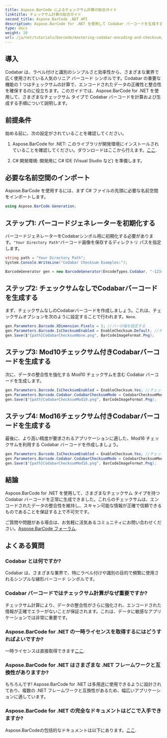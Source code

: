 ```yaml
---
title: Aspose.BarCode によるチェックサム計算の総合ガイド
linktitle: チェックサム計算の総合ガイド
second_title: Aspose.BarCode .NET API
description: Aspose.BarCode for .NET を使用して Codabar バーコードを生成するための基本事項について説明します。このステップ バイ ステップ ガイドでは、チェックサム付きとチェックサムなしのバーコードを作成し、データの整合性と精度を向上させる方法について説明します。
type: docs
weight: 10
url: /ja/net/tutorials/barcode/mastering-codabar-encoding-and-checksum/guide-to-checksum-calculation/
---
```

## 導入

Codabar は、ラベル付けと識別のシンプルさと効率性から、さまざまな業界で広く使用されている人気のリニア バーコード シンボルです。Codabar の重要な機能の 1 つはチェックサムの計算で、エンコードされたデータの正確性と整合性を確保するのに役立ちます。このガイドでは、Aspose.BarCode for .NET を使用して、さまざまなチェックサム タイプで Codabar バーコードを計算および生成する手順について説明します。

## 前提条件

始める前に、次の設定がされていることを確認してください。

1.  Aspose.BarCode for .NET: このライブラリが開発環境にインストールされていることを確認してください。ダウンロードはここから行えます。[ここ](https://releases.aspose.com/barcode/net/).
   
2. C# 開発環境: 開発用に C# IDE (Visual Studio など) を準備します。


## 必要な名前空間のインポート

Aspose.BarCode を使用するには、まず C# ファイルの先頭に必要な名前空間をインポートします。

```csharp
using Aspose.BarCode.Generation;
```

## ステップ1: バーコードジェネレーターを初期化する

バーコードジェネレーターをCodabarシンボル用に初期化する必要があります。`"Your Directory Path"`バーコード画像を保存するディレクトリ パスを指定します。

```csharp
string path = "Your Directory Path";
System.Console.WriteLine("Codabar Checksum Examples:");

BarcodeGenerator gen = new BarcodeGenerator(EncodeTypes.Codabar, "-12345-");
```

## ステップ2: チェックサムなしでCodabarバーコードを生成する

まず、チェックサムなしのCodabarバーコードを作成しましょう。これは、チェックサムオプションを次のように設定することで行われます。`None`.

```csharp
gen.Parameters.Barcode.XDimension.Pixels = 2; //バーの幅を設定する
gen.Parameters.Barcode.IsChecksumEnabled = EnableChecksum.Default; //チェックサムなし
gen.Save($"{path}CodabarChecksumNone.png", BarCodeImageFormat.Png);
```

## ステップ3: Mod10チェックサム付きCodabarバーコードを生成する

次に、データの整合性を強化する Mod10 チェックサムを含む Codabar バーコードを生成します。

```csharp
gen.Parameters.Barcode.IsChecksumEnabled = EnableChecksum.Yes; //チェックサムを有効にする
gen.Parameters.Barcode.Codabar.CodabarChecksumMode = CodabarChecksumMode.Mod10; //Mod10 を設定
gen.Save($"{path}CodabarChecksumMod10.png", BarCodeImageFormat.Png);
```

## ステップ4: Mod16チェックサム付きCodabarバーコードを生成する

最後に、より高い精度が要求されるアプリケーションに適した、Mod16 チェックサムを利用する Codabar バーコードを作成しましょう。

```csharp
gen.Parameters.Barcode.IsChecksumEnabled = EnableChecksum.Yes; //チェックサムを有効にする
gen.Parameters.Barcode.Codabar.CodabarChecksumMode = CodabarChecksumMode.Mod16; //Mod16 を設定
gen.Save($"{path}CodabarChecksumMod16.png", BarCodeImageFormat.Png);
```

## 結論

Aspose.BarCode for .NET を使用して、さまざまなチェックサム タイプを持つ Codabar バーコードを正常に生成できました。これらのチェックサムは、エンコードされたデータの整合性を維持し、スキャン可能な情報が正確で信頼できるものであることを保証する上で不可欠です。

ご質問や問題がある場合は、お気軽に活気あるコミュニティにお問い合わせください。[Aspose.BarCode フォーラム](https://forum.aspose.com/c/barcode/13).

## よくある質問

### Codabar とは何ですか?

Codabar は、さまざまな業界で、特にラベル付けや識別の目的で頻繁に使用されるシンプルな線形バーコード シンボルです。

### Codabar バーコードではチェックサム計算がなぜ重要ですか?

チェックサム計算により、データの整合性がさらに強化され、エンコードされた情報が正確でエラーがないことが保証されます。これは、データに敏感なアプリケーションでは非常に重要です。

### Aspose.BarCode for .NET の一時ライセンスを取得するにはどうすればよいですか?

一時ライセンスは直接取得できます[ここ](https://purchase.conholdate.com/temporary-license/).

### Aspose.BarCode for .NET はさまざまな .NET フレームワークと互換性がありますか?

もちろんです! Aspose.BarCode for .NET は多用途に使用できるように設計されており、複数の .NET フレームワークと互換性があるため、幅広いアプリケーションに適しています。

### Aspose.BarCode for .NET の完全なドキュメントはどこで入手できますか?

 Aspose.BarCodeの包括的なドキュメントは以下にあります。[ここ](https://reference.aspose.com/barcode/net/).